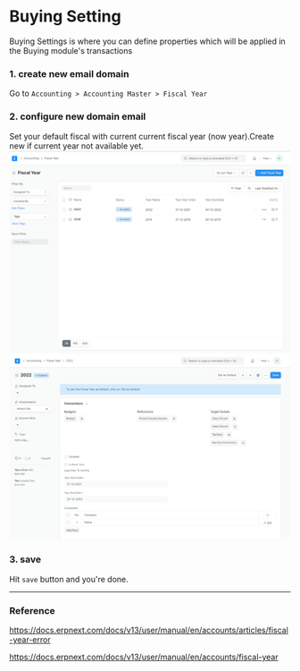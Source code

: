 #  Buying Setting
Buying Settings is where you can define properties which will be applied in the Buying module's transactions

### 1. create new email domain 
Go to `Accounting > Accounting Master > Fiscal Year` 

### 2. configure new domain email 
Set your default fiscal with current current fiscal year (now year).Create new if current year not available yet.
![alt text](../assets/fiscal01.PNG "Title")
![alt text](../assets/fiscal02.PNG "Title")

### 3. save
Hit `save` button and you're done.

----------------------

### Reference
https://docs.erpnext.com/docs/v13/user/manual/en/accounts/articles/fiscal-year-error

https://docs.erpnext.com/docs/v13/user/manual/en/accounts/fiscal-year
